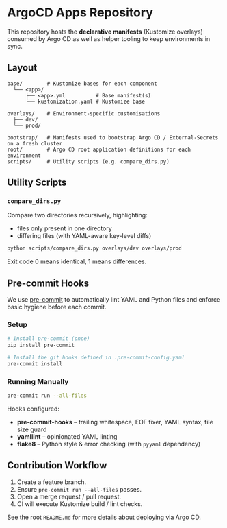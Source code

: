 # ArgoCD Apps Repository

This repository hosts the **declarative manifests** (Kustomize overlays) consumed by Argo CD as well as helper tooling to keep environments in sync.

## Layout

```text
base/        # Kustomize bases for each component
  └── <app>/
      ├── <app>.yml          # Base manifest(s)
      └── kustomization.yaml # Kustomize base

overlays/    # Environment-specific customisations
  ├── dev/
  └── prod/

bootstrap/   # Manifests used to bootstrap Argo CD / External-Secrets on a fresh cluster
root/        # Argo CD root application definitions for each environment
scripts/     # Utility scripts (e.g. compare_dirs.py)
```

## Utility Scripts

### `compare_dirs.py`
Compare two directories recursively, highlighting:
* files only present in one directory
* differing files (with YAML-aware key-level diffs)

```bash
python scripts/compare_dirs.py overlays/dev overlays/prod
```

Exit code 0 means identical, 1 means differences.

## Pre-commit Hooks

We use [pre-commit](https://pre-commit.com/) to automatically lint YAML and Python files and enforce basic hygiene before each commit.

### Setup

```bash
# Install pre-commit (once)
pip install pre-commit

# Install the git hooks defined in .pre-commit-config.yaml
pre-commit install
```

### Running Manually

```bash
pre-commit run --all-files
```

Hooks configured:
* **pre-commit-hooks** – trailing whitespace, EOF fixer, YAML syntax, file size guard
* **yamllint** – opinionated YAML linting
* **flake8** – Python style & error checking (with `pyyaml` dependency)

## Contribution Workflow

1. Create a feature branch.
2. Ensure `pre-commit run --all-files` passes.
3. Open a merge request / pull request.
4. CI will execute Kustomize build / lint checks.

See the root `README.md` for more details about deploying via Argo CD. 